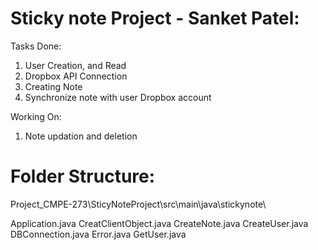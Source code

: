 Sticky note Project - Sanket Patel:
===================================
Tasks Done:
1) User Creation, and Read
2) Dropbox API Connection
3) Creating Note
4) Synchronize note with user Dropbox account

Working On:
1) Note updation and deletion

Folder Structure:
==================
Project_CMPE-273\SticyNoteProject\src\main\java\stickynote\

Application.java
CreatClientObject.java
CreateNote.java
CreateUser.java
DBConnection.java
Error.java
GetUser.java